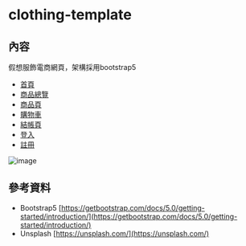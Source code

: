 # clothing-template

## 內容

假想服飾電商網頁，架構採用bootstrap5

- [首頁](https://pepe1113.github.io/clothing-template/)
- [商品總覽](https://pepe1113.github.io/clothing-template/collections)
- [商品頁](https://pepe1113.github.io/clothing-template/products)
- [購物車](https://pepe1113.github.io/clothing-template/shoppingcart)
- [結帳頁](https://pepe1113.github.io/clothing-template/checkout)
- [登入](https://pepe1113.github.io/clothing-template/login)
- [註冊](https://pepe1113.github.io/clothing-template/signup)

![image](https://github.com/pepe1113/clothing-template/blob/main/clothing-peek.gif?raw=true)

## 參考資料

- Bootstrap5 [https://getbootstrap.com/docs/5.0/getting-started/introduction/](https://getbootstrap.com/docs/5.0/getting-started/introduction/)
- Unsplash [https://unsplash.com/](https://unsplash.com/)
